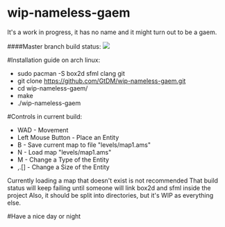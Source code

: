# wip-nameless-gaem
It's a work in progress, it has no name and it might turn out to be a gaem.

####Master branch build status: 
![](https://travis-ci.org/GtDM/wip-nameless-gaem.svg?branch=master)

#Installation guide on arch linux:
- sudo pacman -S box2d sfml clang git
- git clone https://github.com/GtDM/wip-nameless-gaem.git
- cd wip-nameless-gaem/
- make
- ./wip-nameless-gaem

#Controls in current build:
- WAD - Movement
- Left Mouse Button - Place an Entity
- B - Save current map to file "levels/map1.ams"
- N - Load map "levels/map1.ams"
- M - Change a Type of the Entity
- ,.[] - Change a Size of the Entity

Currently loading a map that doesn't exist is not recommended
That build status will keep failing until someone will link box2d and sfml inside the project
Also, it should be split into directories, but it's WIP as everything else.

#Have a nice day or night

